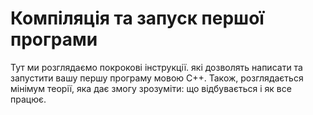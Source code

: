 # Компіляція та запуск першої програми

Тут ми розглядаємо покрокові інструкції. які дозволять написати та запустити вашу першу програму мовою С++. Також, розглядається мінімум теорії, яка дає змогу зрозуміти: що відбувається і як все працює.


